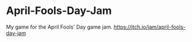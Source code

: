 # April-Fools-Day-Jam
My game for the April Fools' Day game jam. https://itch.io/jam/april-fools-day-jam
